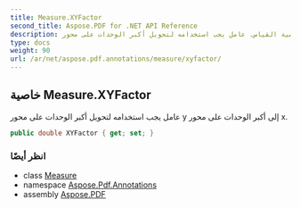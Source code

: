 ```yaml
---
title: Measure.XYFactor
second_title: Aspose.PDF for .NET API Reference
description: خاصية القياس. عامل يجب استخدامه لتحويل أكبر الوحدات على محور y إلى أكبر الوحدات على محور x
type: docs
weight: 90
url: /ar/net/aspose.pdf.annotations/measure/xyfactor/
---
```

## خاصية Measure.XYFactor

عامل يجب استخدامه لتحويل أكبر الوحدات على محور y إلى أكبر الوحدات على محور x.

```csharp
public double XYFactor { get; set; }
```

### انظر أيضًا

* class [Measure](../)
* namespace [Aspose.Pdf.Annotations](../../../aspose.pdf.annotations/)
* assembly [Aspose.PDF](../../../)